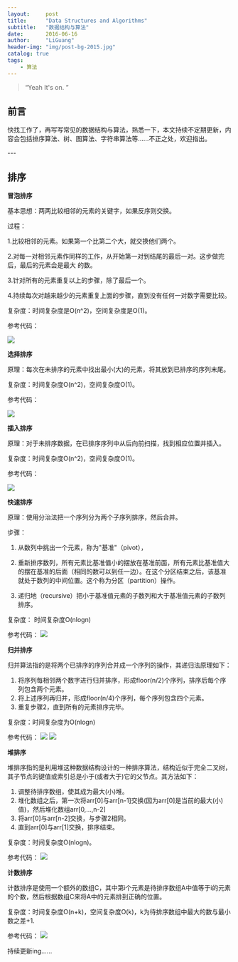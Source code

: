 ```yaml
---
layout:     post
title:      "Data Structures and Algorithms"
subtitle:   "数据结构与算法"
date:       2016-06-16
author:     "LiGuang"
header-img: "img/post-bg-2015.jpg"
catalog: true
tags:
    - 算法
---
```


> “Yeah It's on. ”


## 前言
快找工作了，再写写常见的数据结构与算法，熟悉一下，本文持续不定期更新，内容会包括排序算法、树、图算法、字符串算法等......不正之处，欢迎指出。
<p id = "build"></p>
---

## 排序

**冒泡排序**

基本思想：两两比较相邻的元素的关键字，如果反序则交换。

过程：

1.比较相邻的元素。如果第一个比第二个大，就交换他们两个。

2.对每一对相邻元素作同样的工作，从开始第一对到结尾的最后一对。这步做完后，最后的元素会是最大
的数。

3.针对所有的元素重复以上的步骤，除了最后一个。

4.持续每次对越来越少的元素重复上面的步骤，直到没有任何一对数字需要比较。

复杂度：时间复杂度是O(n^2)，空间复杂度是O(1)。

参考代码：

![](https://raw.githubusercontent.com/CoolIceFire/CoolIceFire.github.io/master/img/20160616/01.png)

**选择排序**

原理：每次在未排序的元素中找出最小(大)的元素，将其放到已排序的序列末尾。

复杂度：时间复杂度O(n^2)，空间复杂度O(1)。

参考代码：

![](https://raw.githubusercontent.com/CoolIceFire/CoolIceFire.github.io/master/img/20160616/02.png)

**插入排序**

原理：对于未排序数据，在已排序序列中从后向前扫描，找到相应位置并插入。

复杂度：时间复杂度O(n^2)，空间复杂度O(1)。

参考代码：

![](https://raw.githubusercontent.com/CoolIceFire/CoolIceFire.github.io/master/img/20160616/03.png)

**快速排序**

原理：使用分治法把一个序列分为两个子序列排序，然后合并。

步骤：

1. 从数列中挑出一个元素，称为"基准"（pivot），

2. 重新排序数列，所有元素比基准值小的摆放在基准前面，所有元素比基准值大的摆在基准的后面（相同的数可以到任一边）。在这个分区结束之后，该基准就处于数列的中间位置。这个称为分区（partition）操作。

3. 递归地（recursive）把小于基准值元素的子数列和大于基准值元素的子数列排序。

复杂度： 时间复杂度O(nlogn)

参考代码：
![](https://raw.githubusercontent.com/CoolIceFire/CoolIceFire.github.io/master/img/20160617/01.png)

**归并排序**

归并算法指的是将两个已排序的序列合并成一个序列的操作，其递归法原理如下：

1. 将序列每相邻两个数字进行归并排序，形成floor(n/2)个序列，排序后每个序列包含两个元素。
2. 将上述序列再归并，形成floor(n/4)个序列，每个序列包含四个元素。
3. 重复步骤2，直到所有的元素排序完毕。

复杂度：时间复杂度为O(nlogn)

参考代码：
![](https://raw.githubusercontent.com/CoolIceFire/CoolIceFire.github.io/master/img/20160621/011.png)
![](https://raw.githubusercontent.com/CoolIceFire/CoolIceFire.github.io/master/img/20160621/012.png)

**堆排序**

堆排序指的是利用堆这种数据结构设计的一种排序算法，结构近似于完全二叉树，其子节点的键值或索引总是小于(或者大于)它的父节点。其方法如下：

1. 调整待排序数组，使其成为最大(小)堆。
2. 堆化数组之后，第一次将arr[0]与arr[n-1]交换(因为arr[0]是当前的最大(小)值)，然后堆化数组arr[0,...,n-2]
3. 将arr[0]与arr[n-2]交换，与步骤2相同。
4. 直到arr[0]与arr[1]交换，排序结束。

复杂度：时间复杂度O(nlogn)。

参考代码：
![](https://raw.githubusercontent.com/CoolIceFire/CoolIceFire.github.io/master/img/20160621/013.png)

**计数排序**

计数排序是使用一个额外的数组C，其中第i个元素是待排序数组A中值等于i的元素的个数，然后根据数组C来将A中的元素排到正确的位置。

复杂度：时间复杂度O(n+k)，空间复杂度O(k)，k为待排序数组中最大的数与最小数之差+1.

参考代码：
![](https://raw.githubusercontent.com/CoolIceFire/CoolIceFire.github.io/master/img/20160621/021.png)

持续更新ing......
